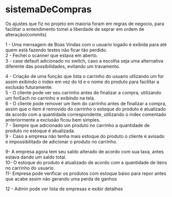 # sistemaDeCompras
Os ajustes que fiz no projeto em maioria foram em regras de negocio, para facilitar o entendimento tomei a liberdade de seprar em ordem de alteração(commits)

1 - Uma mensagem de Boas Vindas com o usuario logado é exibida para até quem está fazendo testes não ficar tão perdido. <br>
2 - Fechei o scanner que estava em aberto. <br>
3 - case default adicionado no switch, caso a escolha seja uma alternativa diferente das possibilidades, evitando um travamento. <br>

4 - Criação de uma função que lista o carrinho do usuario utlizando um for assim exibindo o index em vez do Id e o nome do produto para facilitar a exclusão futuramente. <br>
5 - O cliente pode ver seu carrinho antes de finalizar a compra, utilizando um forEach no carrinho e exibindo na tela. <br>
6 - O cliente pode remover um item do carrinho antes de finalizar a compra, assim que o item é removido do carrinho o estoque do produto é atualizado de acordo com a quantidade correspondente, utilizando o index comentado anteriormente a exclusão ficou bem simples. <br>
7 - Sempre que adicionado um produto no carrinho a quantidade de produto no estoque é atualizada. <br>
9 - Caso a empresa não tenha mais estoque do produto o cliente é avisado e impossibilitado de adicionar o produto no carrinho. <br>

9- A empresa agora tem seu saldo alterado de acordo com sua taxa, antes estava dando um saldo total. <br>
10- O estoque do produto é atualizado de acordo com a quantidade de itens no carrinho do usuario. <br>
11- Empresa pode verificar os produtos com estoque baixo para repor antes que acabe assim não gerando uma perda de ganhos <br>

12 - Admin pode ver lista de empresas e exibir detalhes
